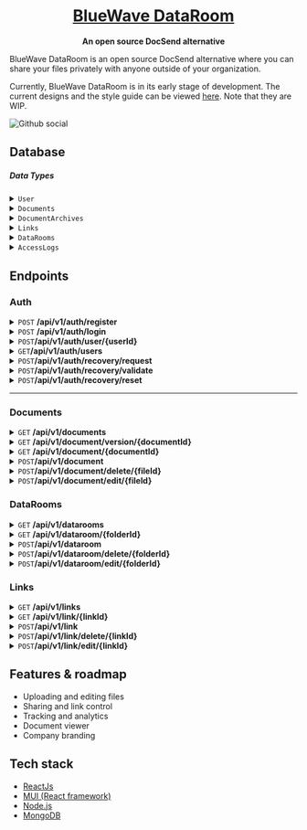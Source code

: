 <h1 align="center"><a href="https://bluewavelabs.ca" target="_blank">BlueWave DataRoom</a></h1>

<p align="center"><strong>An open source DocSend alternative</strong></p>

BlueWave DataRoom is an open source DocSend alternative where you can share your files privately with anyone outside of your organization. 

Currently, BlueWave DataRoom is in its early stage of development. The current designs and the style guide can be viewed [here](https://www.figma.com/design/GLFfhwOQeHmbcflgCTuMKA/File-Server?node-id=0-1&t=be2sQyhaO4ylDg6z-1). Note that they are WIP.

![Github social](https://github.com/user-attachments/assets/061eaa7d-0d56-4a32-8553-bbfb7fd9e0e3)

## Database


##### Data Types

<details>
<summary><code>User</code></summary>

| **Name**       | **Type**  | **Notes**                                                   |
| -------------- | --------- | ----------------------------------------------------------- |
| `userId`       | `string`  | **Primary Key**. Unique ID for each user                    |
| `firstName`    | `string`  | First name                                                  |
| `lastName`     | `string`  | Last name                                                   |
| `email`        | `string`  | **Unique**. User's email                                    |
| `profilePicUrl`| `string`  | URL to User's picture                                       |
| `isActive`     | `boolean` | Default: `true`                                             |
| `isVerified`   | `boolean` | Default: `false`                                            |
| `lastLogin`    | `Date`    | Timestamp of the last login                                 |
| `createdAt`    | `Date`    | **Not Null**. Timestamp when the user was created           |
| `updatedAt`    | `Date`    | **Not Null**. Timestamp when the user was last updated      |

</details>

<details>
<summary><code>Documents</code></summary>

| **Name**          | **Type**  | **Notes**                                                   |
| ----------------- | --------- | ----------------------------------------------------------- |
| `fileId`          | `string`  | **Primary Key**. Unique ID identifying the file             |
| `fileName`        | `string`  | Name of the file                                            |
| `type`            | `string`  | File type / extension                                       |
| `fileDirectory`   | `string`  | Directory where the file is located                         |
| `fileSize`        | `int`     | Size of the file in bytes                                   |
| `mimeType`        | `string`  | MIME type of the file                                       |
| `createdBy`       | `string`  | **Foreign Key**. References `User.userId`                   |
| `createdAt`       | `Date`    | **Not Null**. Creation time                                 |
| `updatedAt`       | `Date`    | **Not Null**. Last update time                              |
| `updatedBy`       | `string`  | **Foreign Key**. References `User.userId`                   |
| `totalViews`      | `int`     | Total number of times the file was viewed                   |
| `uniqueViews`     | `int`     | Number of unique viewers of the file                        |

</details>

<details>
<summary><code>DocumentArchives</code></summary>

| **Name**          | **Type**  | **Notes**                                                   |
| ----------------- | --------- | ----------------------------------------------------------- |
| `fileId`          | `string`  | **Primary Key**. Unique ID identifying the file             |
| `documentId`      | `string`  | **Foreign Key**. References `Documents.fileId`              |
| `type`            | `string`  | File type / extension                                       |
| `fileDirectory`   | `string`  | Directory where the file is located                         |
| `fileSize`        | `int`     | Size of the file in bytes                                   |
| `mimeType`        | `string`  | MIME type of the file                                       |
| `updatedAt`       | `Date`    | **Not Null**. Last update time                              |
| `updatedBy`       | `string`  | **Foreign Key**. References `User.userId`                   |
| `totalViews`      | `int`     | Total number of times the file was viewed                   |
| `uniqueViews`     | `int`     | Number of unique viewers of the file                        |

</details>

<details>
<summary><code>Links</code></summary>

| **Name**          | **Type**  | **Notes**                                                           |
| ----------------- | --------- | ------------------------------------------------------------------- |
| `linkId`          | `string`  | **Primary Key**. Unique ID for the link                             |
| `fileId`          | `string`  | **Foreign Key**. References `Documents.fileId`                      |
| `linkName`        | `string`  | Name of the link                                                    |
| `linkUrl`         | `string`  | URL of the link                                                     |
| `isPublic`        | `boolean` | Indicates if the link is public                                     |
| `emailRequired`   | `boolean` | Indicates if an email is required for download                      |
| `passwordRequired`| `boolean` | Indicates if a password is required to view and download the file   |
| `linkPassword`    | `string`  | Password reqired to view and download the file                      |
| `linkUrl`         | `string`  | URL of the link                                                     |
| `canExpire`       | `boolean` | Indicates if the link can expire                                    |
| `expirationTime`  | `Date`    | Expiration date of the link (nullable)                              |
| `updatedAt`       | `Date`    | **Not Null**. Last update time                                      |
| `createdAt`       | `Date`    | **Not Null**. Creation time                                         |
| `createdBy`       | `string`  | **Foreign Key**. References `User.userId`                           |

</details>

<details>
<summary><code>DataRooms</code></summary>

| **Name**          | **Type**  | **Notes**                                                   |
| ----------------- | --------- | ----------------------------------------------------------- |
| `folderId`        | `string`  | **Primary Key**. Unique ID for the folder                   |
| `folderName`      | `string`  | Name of the folder                                          |
| `folderLocation`  | `string`  | Location of the folder                                      |
| `updatedAt`       | `Date`    | **Not Null**. Last update time                              |
| `updatedBy`       | `string`  | **Foreign Key**. References `User.userId`                   |
| `createdAt`       | `Date`    | **Not Null**. Creation time                                 |
| `createdBy`       | `string`  | **Foreign Key**. References `User.userId`                   |

</details>

<details>
<summary><code>AccessLogs</code></summary>

| **Name**          | **Type**  | **Notes**                                                   |
| ----------------- | --------- | ----------------------------------------------------------- |
| `logId`           | `string`  | **Primary Key**. Unique ID for each access log              |
| `linkId`          | `string`  | **Foreign Key**. ID of the link accessed                    |
| `userId`          | `string`  | **Foreign Key**. ID of the user who accessed the link       |
| `accessTime`      | `Date`    | **Not Null**. Timestamp when the link was accessed          |
| `ipAddress`       | `string`  | IP address of the user who accessed the link                |

</details>

## Endpoints


### Auth

<details>
<summary id='post-register'><code>POST</code> <b>/api/v1/auth/register</b></summary>

##### Method/Headers

> | Method/Headers | Value               |
> | -------------- | ------------------- |
> | Method         | POST                |
> | content-type   | multipart/form-data |

##### Form

> | Name      | Type            | Notes                                           |
> | --------- | --------------- | ----------------------------------------------- |
> | firstName | `string`        |                                                 |
> | lastName  | `string`        |                                                 |
> | email     | `string`        | Valid email address                             |
> | password  | `string`        | Min 8 chars, One Upper, one number, one special |
> | role      | `Array<string>` | Array of user roles                             |

##### Response Payload

> | Type | Notes          |
> | ---- | -------------- |
> | User | User data      |
> | JWT  | JSON web token |

</details>

<details>
<summary id='post-login'><code>POST</code> <b>/api/v1/auth/login</b></summary>

##### Method/Headers

> | Method/Headers | Value            |
> | -------------- | ---------------- |
> | Method         | POST             |
> | content-type   | application/json |

##### Body

> | Name     | Type     | Notes               |
> | -------- | -------- | ------------------- |
> | email    | `string` | Valid email address |
> | password | `string` |                     |

##### Response Payload

> | Type | Notes          |
> | ---- | -------------- |
> | User | User data      |
> | JWT  | JSON web token |

</details>

<details>
<summary id='post-auth-user-edit-id'><code>POST</code><b>/api/v1/auth/user/{userId}</b></summary>

###### Method/Headers

> | Method/Headers | Value               |
> | -------------- | ------------------- |
> | Method         | POST                |
> | content-type   | multipart/form-data |

##### Form

> | Name        | Type     | Notes                       |
> | ----------- | -------- | --------------------------- |
> | firstName   | `string` | Optional                    |
> | lastName    | `string` | Optional                    |
> | profileIame | `file`   | Optional                    |
> | password    | `string` | Required to change password |
> | newPassword | `string` | Required to change password |

###### Response Payload

> | Type   | Notes                    |
> | ------ | ------------------------ |
> | `User` | Returns the updated user |

</details>

<details>
<summary id='#get-all-users-id'><code>GET</code><b>/api/v1/auth/users</b></summary>

###### Method/Headers

> | Method/Headers | Value            |
> | -------------- | ---------------- |
> | Method         | GET              |
> | content-type   | application/json |

###### Response Payload

> | Type          | Notes                                 |
> | ------------- | ------------------------------------- |
> | `Array<User>` | Returns an array containing all users |

</details>

<details>
<summary id='post-auth-recovery-request-id'><code>POST</code><b>/api/v1/auth/recovery/request</b></summary>

###### Method/Headers

> | Method/Headers | Value            |
> | -------------- | ---------------- |
> | Method         | POST             |
> | content-type   | application/json |

##### Body

> | Name  | Type     | Notes        |
> | ----- | -------- | ------------ |
> | email | `string` | User's email |

###### Response Payload

> | Type            | Notes                                   |
> | --------------- | --------------------------------------- |
> | `RecoveryToken` | Returns a recovery token if email found |

</details>

<details>
<summary id='post-auth-recovery-validate-id'><code>POST</code><b>/api/v1/auth/recovery/validate</b></summary>

###### Method/Headers

> | Method/Headers | Value            |
> | -------------- | ---------------- |
> | Method         | POST             |
> | content-type   | application/json |

##### Body

> | Name          | Type     | Notes                               |
> | ------------- | -------- | ----------------------------------- |
> | recoveryToken | `string` | Token issued in `/recovery/request` |

###### Response Payload

> | Type            | Notes                      |
> | --------------- | -------------------------- |
> | `RecoveryToken` | Returns the recovery token |

</details>

<details>
<summary id='post-auth-recovery-reset-id'><code>POST</code><b>/api/v1/auth/recovery/reset</b></summary>

###### Method/Headers

> | Method/Headers | Value            |
> | -------------- | ---------------- |
> | Method         | POST             |
> | content-type   | application/json |

##### Body

> | Name          | Type     | Notes                                         |
> | ------------- | -------- | --------------------------------------------- |
> | recoveryToken | `string` | Token issued returned by `/recovery/validate` |
> | password      | `string` | User's new password`                          |

###### Response Payload

> | Type   | Notes                    |
> | ------ | ------------------------ |
> | `User` | Returns the updated user |

</details>

---

### Documents

<details>
<summary id='get-documents'><code>GET</code> <b>/api/v1/documents</b></summary>

##### Method/Headers

> | Method/Headers | Value            |
> | -------------- | ---------------- |
> | Method         | GET              |
> | content-type   | application/json |

##### Response Payload

> | Type               | Notes                  |
> | ------------------ | ---------------------- |
> | `Array<Document>`  | Array of all documents |

</details>

<details>
<summary id='get-document'><code>GET</code> <b>/api/v1/document/version/{documentId}</b></summary>

##### Method/Headers

> | Method/Headers | Value            |
> | -------------- | ---------------- |
> | Method         | GET              |
> | content-type   | application/json |

##### Response Payload

> | Type               | Notes                                                                  |
> | ------------------ | ---------------------------------------------------------------------- |
> | `Document`         | Specified version of the document with the id in the request parameter |

</details>

<details>
<summary id='get-document'><code>GET</code> <b>/api/v1/document/{documentId}</b></summary>

##### Method/Headers

> | Method/Headers | Value            |
> | -------------- | ---------------- |
> | Method         | GET              |
> | content-type   | application/json |

##### Response Payload

> | Type               | Notes                                                               |
> | ------------------ | ------------------------------------------------------------------- |
> | `Document`         | Latest version of the document with the id in the request parameter |

</details>

<details>
<summary id='post-document'><code>POST</code><b>/api/v1/document</b></summary>

###### Method/Headers

> | Method/Headers | Value               |
> | -------------- | ------------------- |
> | Method         | POST                |
> | content-type   | multipart/form-data |

##### Body
> | Name              | Type      | Notes                                  | Accepted Values                         |
> | ----------------- | --------- | -------------------------------------- | --------------------------------------- |
> | `fileData`        | `string`  | The file to be uploaded                |                                         |
> | `fileName`        | `string`  | Name of the file                       |                                         |
> | `type`            | `string`  | File type / extension                  |                                         |
> | `fileDirectory`   | `string`  | Directory where the file should go     |                                         |
> | `fileSize`        | `int`     | Size of the file in bytes              |                                         |
> | `mimeType`        | `string`  | MIME type of the file                  |                                         |
> | `userId`          | `string`  | UserId of current user                 |                                         |

###### Response Payload

> | Type      | Notes                             |
> | --------- | --------------------------------- |
> | `Document` | Returns newly created `Document` |

</details>

<details>
<summary id='post-document-del-id'><code>POST</code><b>/api/v1/document/delete/{fileId}</b></summary>

###### Method/Headers

> | Method/Headers | Value               |
> | -------------- | ------------------- |
> | Method         | POST                |
> | content-type   | application/json    |

###### Response Payload

> | Type      | Notes                             |
> | --------- | --------------------------------- |
> | `None`    | No payload returned               |

</details>

<details>
<summary id='post-document-edit-id'><code>POST</code><b>/api/v1/document/edit/{fileId}</b></summary>

###### Method/Headers

> | Method/Headers | Value               |
> | -------------- | ------------------- |
> | Method         | POST                |
> | content-type   | multipart/form-data |

##### Body
> | Name              | Type      | Notes                                  | Accepted Values                         |
> | ----------------- | --------- | -------------------------------------- | --------------------------------------- |
> | `fileData`        | `string`  | The file to be uploaded                |                                         |
> | `fileName`        | `string`  | Name of the file                       |                                         |
> | `type`            | `string`  | File type / extension                  |                                         |
> | `fileDirectory`   | `string`  | Directory where the file should go     |                                         |
> | `fileSize`        | `int`     | Size of the file in bytes              |                                         |
> | `mimeType`        | `string`  | MIME type of the file                  |                                         |
> | `userId`          | `string`  | UserId of current user                 |                                         |

###### Response Payload

> | Type      | Notes                             |
> | --------- | --------------------------------- |
> | `Document` | Returns updated `Document`       |

</details>

### DataRooms

<details>
<summary id='get-datarooms'><code>GET</code> <b>/api/v1/datarooms</b></summary>

##### Method/Headers

> | Method/Headers | Value            |
> | -------------- | ---------------- |
> | Method         | GET              |
> | content-type   | application/json |

##### Response Payload

> | Type               | Notes                  |
> | ------------------ | ---------------------- |
> | `Array<DataRoom>`  | Array of all datarooms |

</details>

<details>
<summary id='get-dataroom'><code>GET</code> <b>/api/v1/dataroom/{folderId}</b></summary>

##### Method/Headers

> | Method/Headers | Value            |
> | -------------- | ---------------- |
> | Method         | GET              |
> | content-type   | application/json |

##### Response Payload

> | Type               | Notes                                                |
> | ------------------ | ---------------------------------------------------- |
> | `DataRoom`         | Single dataroon with the id in the request parameter |

</details>

<details>
<summary id='post-dataroom'><code>POST</code><b>/api/v1/dataroom</b></summary>

###### Method/Headers

> | Method/Headers | Value               |
> | -------------- | ------------------- |
> | Method         | POST                |
> | content-type   | application/json    |

##### Body
> | Name              | Type      | Notes                       | Accepted Values                         |
> | ----------------- | --------- | --------------------------- | --------------------------------------- |
> | `folderName`      | `string`  | Name of the file            |                                         |
> | `folderLocation`  | `string`  | File type / extension       |                                         |
> | `userId`          | `string`  | UserId of current user      |                                         |

###### Response Payload

> | Type      | Notes                             |
> | --------- | --------------------------------- |
> | `DataRoom` | Returns newly created `DataRoom` |

</details>

<details>
<summary id='post-dataroom-del-id'><code>POST</code><b>/api/v1/dataroom/delete/{folderId}</b></summary>

###### Method/Headers

> | Method/Headers | Value               |
> | -------------- | ------------------- |
> | Method         | POST                |
> | content-type   | application/json    |

###### Response Payload

> | Type      | Notes                             |
> | --------- | --------------------------------- |
> | `None`    | No payload returned               |

</details>

<details>
<summary id='post-document-edit-id'><code>POST</code><b>/api/v1/dataroom/edit/{folderId}</b></summary>

###### Method/Headers

> | Method/Headers | Value               |
> | -------------- | ------------------- |
> | Method         | POST                |
> | content-type   | application/json    |

##### Body
> | Name              | Type      | Notes                       | Accepted Values                         |
> | ----------------- | --------- | --------------------------- | --------------------------------------- |
> | `folderName`      | `string`  | Name of the file            |                                         |
> | `folderLocation`  | `string`  | File type / extension       |                                         |
> | `userId`          | `string`  | UserId of current user      |                                         |

###### Response Payload

> | Type      | Notes                             |
> | --------- | --------------------------------- |
> | `DataRoom` | Returns updated  `DataRoom`      |

</details>

### Links

<details>
<summary id='get-links'><code>GET</code> <b>/api/v1/links</b></summary>

##### Method/Headers

> | Method/Headers | Value            |
> | -------------- | ---------------- |
> | Method         | GET              |
> | content-type   | application/json |

##### Response Payload

> | Type               | Notes                  |
> | ------------------ | ---------------------- |
> | `Array<Links>`     | Array of all links     |

</details>

<details>
<summary id='get-link'><code>GET</code> <b>/api/v1/link/{linkId}</b></summary>

##### Method/Headers

> | Method/Headers | Value            |
> | -------------- | ---------------- |
> | Method         | GET              |
> | content-type   | application/json |

##### Response Payload

> | Type               | Notes                                                |
> | ------------------ | ---------------------------------------------------- |
> | `Link`             | Single dataroon with the id in the request parameter |

</details>

<details>
<summary id='post-link'><code>POST</code><b>/api/v1/link</b></summary>

###### Method/Headers

> | Method/Headers | Value               |
> | -------------- | ------------------- |
> | Method         | POST                |
> | content-type   | application/json    |

##### Body
> | Name              | Type      | Notes                                            | Accepted Values                         |
> | ----------------- | --------- | ------------------------------------------------ | --------------------------------------- |
> | `fileId`          | `string`  | The fileId of the file the link is generated for |                                         |
> | `linkName`        | `string`  | Name of the link                                 |                                         |
> | `isPublic`        | `boolean` | Indicates if the link is public                  |                                         |
> | `emailRequired`   | `boolean` | Indicates if email is required to download       |                                         |
> | `passwordRequired`| `boolean` | Indicates if password is required to download    |                                         |
> | `linkPassword`    | `string`  | Password required to download                    |                                         |
> | `canExpire`       | `boolean` | Indicates if the link can expire                 |                                         |
> | `expirationTime`  | `Date`    | Date in which the link expires                   |                                         |

###### Response Payload

> | Type      | Notes                             |
> | --------- | --------------------------------- |
> | `Link` | Returns newly created `Link` |

</details>

<details>
<summary id='post-link-del-id'><code>POST</code><b>/api/v1/link/delete/{linkId}</b></summary>

###### Method/Headers

> | Method/Headers | Value               |
> | -------------- | ------------------- |
> | Method         | POST                |
> | content-type   | application/json    |

###### Response Payload

> | Type      | Notes                             |
> | --------- | --------------------------------- |
> | `None`    | No payload returned               |

</details>

<details>
<summary id='post-link-edit-id'><code>POST</code><b>/api/v1/link/edit/{linkId}</b></summary>

###### Method/Headers

> | Method/Headers | Value               |
> | -------------- | ------------------- |
> | Method         | POST                |
> | content-type   |   application/json  |

##### Body
> | Name              | Type      | Notes                                            | Accepted Values                         |
> | ----------------- | --------- | ------------------------------------------------ | --------------------------------------- |
> | `linkName`        | `string`  | Name of the link                                 |                                         |
> | `isPublic`        | `boolean` | Indicates if the link is public                  |                                         |
> | `emailRequired`   | `boolean` | Indicates if email is required to download       |                                         |
> | `passwordRequired`| `boolean` | Indicates if password is required to download    |                                         |
> | `linkPassword`    | `string`  | Password required to download                    |                                         |
> | `canExpire`       | `boolean` | Indicates if the link can expire                 |                                         |
> | `expirationTime`  | `Date`    | Date in which the link expires                   |                                         |

###### Response Payload

> | Type      | Notes                             |
> | --------- | --------------------------------- |
> | `Link` | Returns updated `Link`       |

</details>

## Features & roadmap

* Uploading and editing files
* Sharing and link control
* Tracking and analytics
* Document viewer
* Company branding

## Tech stack

* [ReactJs](https://react.dev/)
* [MUI (React framework)](https://mui.com/)
* [Node.js](https://nodejs.org/en)
* [MongoDB](https://mongodb.com)
